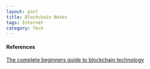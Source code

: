 ```yaml
---
layout: post
title: Blockchain Notes
tags: Internet
category: Tech
---
```


#### References ####
[The complete beginners guide to blockchain technology](http://blockstrap.com/en/a-complete-beginners-guide-to-blockchain-technology/)  

